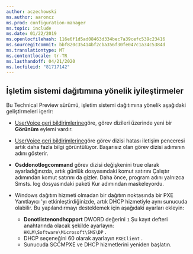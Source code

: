```yaml
---
author: aczechowski
ms.author: aaroncz
ms.prod: configuration-manager
ms.topic: include
ms.date: 01/22/2019
ms.openlocfilehash: 116e6f1d5ad08463d334bec7a39cefc539c23416
ms.sourcegitcommit: bbf820c35414bf2cba356f30fe047c1a34c5384d
ms.translationtype: MT
ms.contentlocale: tr-TR
ms.lasthandoff: 04/21/2020
ms.locfileid: "81717142"
---
```

## <a name="improvements-to-os-deployment"></a><a name="bkmk_osd"></a>İşletim sistemi dağıtımına yönelik iyileştirmeler
<!--3633146,3641475,3654172,3734270-->

Bu Technical Preview sürümü, işletim sistemi dağıtımına yönelik aşağıdaki geliştirmeleri içerir:

- [UserVoice geri bildirimlerine](https://configurationmanager.uservoice.com/forums/300492-ideas/suggestions/20361052-task-sequence-view-only-option)göre, görev dizileri üzerinde yeni bir **Görünüm** eylemi vardır. <!--3633146-->  

- [UserVoice geri bildirimlerine](https://configurationmanager.uservoice.com/forums/300492-ideas/suggestions/13880781-task-sequence-error-dialog-box-needs-to-show-step)göre görev dizisi hatası iletişim penceresi artık daha fazla bilgi görüntülüyor. Başarısız olan görev dizisi adımının adını gösterir. <!--3641475-->  

- **Osddonotlogcommand** görev dizisi değişkenini true olarak ayarladığınızda, artık günlük dosyasındaki komut satırını Çalıştır adımından komut satırını da gizler. Daha önce, program adını yalnızca Smsts. log dosyasındaki paketi Kur adımından maskeleyordu.<!--3654172-->  

- Windows dağıtım hizmeti olmadan bir dağıtım noktasında bir PXE Yanıtlayıcı 'yı etkinleştirdiğinizde, artık DHCP hizmetiyle aynı sunucuda olabilir. Bu yapılandırmayı desteklemek için aşağıdaki ayarları ekleyin:<!--3734270-->  
    - **Donotlistenondhcpport** DWORD değerini `1` Şu kayıt defteri anahtarında olacak şekilde ayarlayın: `HKLM\Software\Microsoft\SMS\DP` . 
    - DHCP seçeneğini 60 olarak ayarlayın `PXEClient` .  
    - Sunucuda SCCMPXE ve DHCP hizmetlerini yeniden başlatın.  

